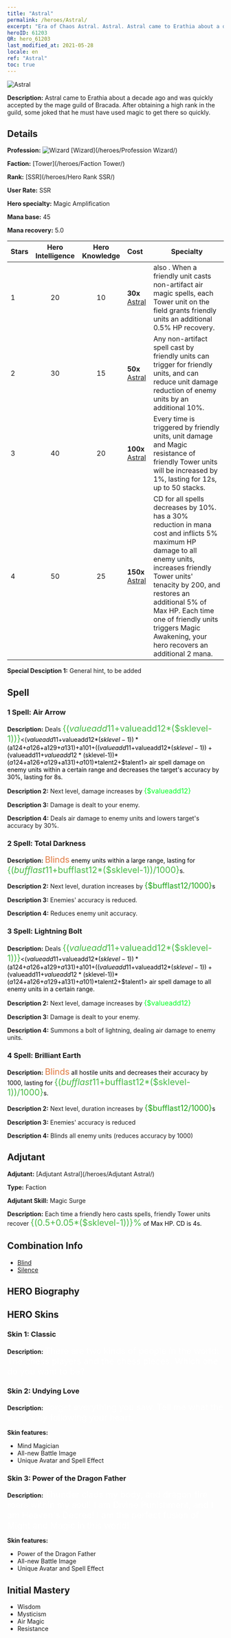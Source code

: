 ```yaml
---
title: "Astral"
permalink: /heroes/Astral/
excerpt: "Era of Chaos Astral. Astral. Astral came to Erathia about a decade ago and was quickly accepted by the mage guild of Bracada. After obtaining a high rank in the guild, some joked that he must have used magic to get there so quickly."
heroID: 61203
QR: hero_61203
last_modified_at: 2021-05-28
locale: en
ref: "Astral"
toc: true
---
```

  ![Astral](/images/h/h_Astral.jpg)

 **Description:** Astral came to Erathia about a decade ago and was quickly accepted by the mage guild of Bracada. After obtaining a high rank in the guild, some joked that he must have used magic to get there so quickly.
## Details
 **Profession:** ![Wizard](/images/h/h_prof_15.png)  [Wizard](/heroes/Profession Wizard/)

 **Faction:** [Tower](/heroes/Faction Tower/)

 **Rank:** [SSR](/heroes/Hero Rank SSR/)

 **User Rate:** SSR

 **Hero specialty:** Magic Amplification

 **Mana base:** 45

 **Mana recovery:** 5.0


  | Stars | Hero Intelligence | Hero Knowledge | Cost |     Specialty     |
  |---------|:---------------:|:---------------:|:--|--------------------|
  |    1    | 20 | 10 | **30x** [Astral](/Items/her_388/) | <Total Darkness> also <silences>. When a friendly unit casts non-artifact air magic spells, each Tower unit on the field grants friendly units an additional 0.5% HP recovery. |
  |    2    | 30 | 15 | **50x** [Astral](/Items/her_388/) | Any non-artifact spell cast by friendly units can trigger <Magic Awakening> for friendly units, and <Blind> can reduce unit damage reduction of enemy units by an additional 10%. |
  |    3    | 40 | 20 | **100x** [Astral](/Items/her_388/) | Every time <Magic Awakening> is triggered by friendly units, unit damage and Magic resistance of friendly Tower units will be increased by 1%, lasting for 12s, up to 50 stacks. |
  |    4    | 50 | 25 | **150x** [Astral](/Items/her_388/) | CD for all spells decreases by 10%. <Brilliant Earth> has a 30% reduction in mana cost and inflicts 5% maximum HP damage to all enemy units, increases friendly Tower units' tenacity by 200, and restores an additional 5% of Max HP. Each time one of friendly units triggers Magic Awakening, your hero recovers an additional 2 mana. |

 **Special Desciption 1:** General hint, to be added

## Spell
### 1 Spell: Air Arrow
 **Description:** Deals <span style="color: #48b946;font-size:20px">{($valueadd11+$valueadd12*($sklevel-1))}</span><span style="color: black"><($valueadd11+$valueadd12*($sklevel-1))*($a124+$a126+$a129+$a131)+$a101+(($valueadd11+$valueadd12*($sklevel-1))+($valueadd11+$valueadd12*($sklevel-1))*($a124+$a126+$a129+$a131)+$a101)*$talent2+$talent1> air spell damage on enemy units within a certain range and decreases the target's accuracy by 30%, lasting for 8s.

 **Description 2:** Next level, damage increases by <span style="color: #00ff22;font-size:16px">{$valueadd12}</span><span style="color: black">

 **Description 3:** Damage is dealt to your enemy.

 **Description 4:** Deals air damage to enemy units and lowers target's accuracy by 30%.

### 2 Spell: Total Darkness
 **Description:** <span style="color: #e07c44;font-size:20px">Blinds</span><span style="color: black"> enemy units within a large range, lasting for <span style="color: #48b946;font-size:20px">{($bufflast11+$bufflast12*($sklevel-1))/1000}</span><span style="color: black">s.

 **Description 2:** Next level, duration increases by <span style="color: #1ca216;font-size:18px">{$bufflast12/1000}</span><span style="color: black">s

 **Description 3:** Enemies' accuracy is reduced.

 **Description 4:** Reduces enemy unit accuracy.

### 3 Spell: Lightning Bolt
 **Description:** Deals <span style="color: #48b946;font-size:20px">{($valueadd11+$valueadd12*($sklevel-1))}</span><span style="color: black"><($valueadd11+$valueadd12*($sklevel-1))*($a124+$a126+$a129+$a131)+$a101+(($valueadd11+$valueadd12*($sklevel-1))+($valueadd11+$valueadd12*($sklevel-1))*($a124+$a126+$a129+$a131)+$a101)*$talent2+$talent1> air spell damage to all enemy units in a certain range.

 **Description 2:** Next level, damage increases by <span style="color: #00ff22;font-size:16px">{$valueadd12}</span><span style="color: black">

 **Description 3:** Damage is dealt to your enemy.

 **Description 4:** Summons a bolt of lightning, dealing air damage to enemy units.

### 4 Spell: Brilliant Earth
 **Description:** <span style="color: #e07c44;font-size:20px">Blinds</span><span style="color: black"> all hostile units and decreases their accuracy by 1000, lasting for <span style="color: #48b946;font-size:20px">{($bufflast11+$bufflast12*($sklevel-1))/1000}</span><span style="color: black">s.

 **Description 2:** Next level, duration increases by <span style="color: #1ca216;font-size:18px">{$bufflast12/1000}</span><span style="color: black">s

 **Description 3:** Enemies' accuracy is reduced

 **Description 4:** Blinds all enemy units (reduces accuracy by 1000)


## Adjutant

 **Adjutant:**  [Adjutant Astral](/heroes/Adjutant Astral/) 

 **Type:**  Faction 

 **Adjutant Skill:**  Magic Surge 

 **Description:** Each time a friendly hero casts spells, friendly Tower units recover <span style="color: #48b946;font-size:20px">{(0.5+0.05*($sklevel-1))}%</span><span style="color: black"> of Max HP. CD is 4s.

## Combination Info

* [Blind](/combination/Blind/) 
* [Silence](/combination/Silence/) 

## HERO Biography

## HERO Skins
### Skin 1: **Classic**

 **Description:** <span style="color: #ffffff;font-size:20px">There are two kinds of people in the world: The chess players and the chess pieces. Which one do you want to be?</span>


### Skin 2: **Undying Love**

 **Description:** <span style="color: #ffffff;font-size:20px">Forget everything you saw. Tell me what the truth is by following your heart.</span>

 **Skin features:** 

   - Mind Magician
   - All-new Battle Image
   - Unique Avatar and Spell Effect

### Skin 3: **Power of the Dragon Father**

 **Description:** <span style="color: #ffffff;font-size:20px">Thunder clads my body, and dragon fire roars within my soul! I am Divine Punishment, and I am Heaven's Decree! I am the perfect fusion of Might and Magic in this world!</span>

 **Skin features:** 

   - Power of the Dragon Father
   - All-new Battle Image
   - Unique Avatar and Spell Effect


## Initial Mastery
   - Wisdom
   - Mysticism
   - Air Magic
   - Resistance
